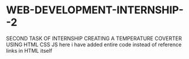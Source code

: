 # WEB-DEVELOPMENT-INTERNSHIP--2
SECOND TASK OF INTERNSHIP
CREATING A TEMPERATURE COVERTER USING HTML CSS JS
here i have added entire code instead of reference links in HTML itself
